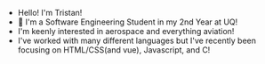 - Hello! I'm Tristan!
- 🏫 I'm a Software Engineering Student in my 2nd Year at UQ!
- I'm keenly interested in aerospace and everything aviation!
- I've worked with many different languages but I've recently been focusing on HTML/CSS(and vue), Javascript, and C!

<!---
TheUnknownBeast/TheUnknownBeast is a ✨ special ✨ repository because its `README.md` (this file) appears on your GitHub profile.
You can click the Preview link to take a look at your changes.
--->
